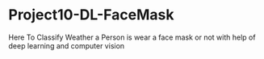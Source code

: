 # Project10-DL-FaceMask
Here To Classify Weather a Person is wear a face mask or not with help of deep learning and computer vision  
